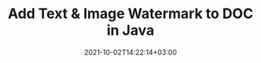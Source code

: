 ---
############################# Static ############################
layout: "autogen-gist"
date: 2021-10-02T14:22:14+03:00
draft: false
path: "total/java/watermark/doc/"
other_out_formats: "PDF DOC DOCX DOCM DOT DOTM DOTX RTF XLS XLSM XLSX XLT XLTM XLTX PPT PPTX PPTM PPS PPSX PPSM POT POTX POTM EML EMLX OFT MSG ODT BMP GIF JPEG JP2 PNG TIFF WEBP VSD VDX VSDM VSDX VSS VSSM VSSX VST VSTM VSTX VSX VTX JPG Word Excel Image Visio"
ad_headline: "Watermark DOC File | Java"
ad_description: "Add, search, modify & remove watermarks from DOC file in Java"

############################# Head ############################
head_title: "Watermark DOC File in Java – Add, Edit, Search, Remove Watermark"
head_description: "Watermark a DOC document in Java. Add, edit, search and delete text or image watermark from a DOC, Word, Excel, PowerPoint, diagram or image file within Java and J2SE in your desktop, web or mobile applications."

############################# Header ############################
title: "Add Text & Image Watermark to DOC in Java"
description: "Add an image or text watermark to a DOC document viewer application, built on Java and J2SE platforms. Display the watermarked file in HTML, Image or PDF format inside the applications without using any additional software. Use a smart set of watermarks management and manipulation methods to add, edit, search and delete all popular watermark types from PDF, Microsoft Word documents, Excel spreadsheets, PowerPoint presentations, diagrams, email attachments and image file formats. The .NET watermark API also allows viewing the watermarked file as HTML, Image or a PDF file inside any Java based application."

############################# SubMenu ############################
submenu:
    enable: false

############################# Content ############################
content:
    enable: true
    block:
    - title_left: "How to Add Image Watermark to DOC in Java"
      content_left: |
          [Conholdate.Total for Java](https://products.conholdate.com/total/java/) makes it easier for java programmers to add image watermarks to their DOC document viewer applications by adding a few easy steps.

          -   Instantiate **FileInputStream** Object with input DOC document
          -   Instantiate **Watermarker** object using the stream object created above
          -   Use watermark image path as constructor parameter of **ImageWatermark** class
          -   Set the watermark size and alignment
          -   Add watermark to the **watermarker** and create output file
          -   Set options to view document as HTML
          -   Instantiate **Viewer** with output document
          
      title_right: "APIs Download & Installation Instructions"
      content_right: |
          The below Java code example requires `GroupDocs.Watermark` & `GroupDocs.Viewer` namespaces to insert, modify, find and remove image watermarks from the supported file formats. You can add document viewer capabilities within your applications to display the watermarked document as an HTML file on different operating systems such as Windows, Linux (Ubuntu, OpenSUSE, CentOS and others) or macOS while using platforms such as Microsoft Windows and Azure.
          
          Get the respective files from [downloads](https://downloads.conholdate.com/total/java) or fetch the whole package from [Maven](https://repository.conholdate.com/webapp/#/artifacts/browse/tree/General/repo/com/conholdate/conholdate-total) to add 'Conholdate.Total` directly in your workspace. Explore other [Java APIs for Office documents](https://products.conholdate.com/total/java/) as offered by Conholdate.Total.
          
      gisthash: "9fa88c2b755cc9ff8944cd0c4005b889"
      gistfile: "insert-image-watermark-to-pdf.java"

    - title_left: "How to Add Text Watermark to DOC in Java"
      content_left: |
          This Java code example demonstrates how to add text watermark to a DOC document using a few simple lines of Java code. The watermark will be added to all the pages of the source document.

          -   Instantiate **Watermarker** with input DOC document
          -   Initialize **TextWatermarker** with watermark text, font size and style
          -   Set watermark properties (alignment, color etc)
          -   Add watermark to the **watermarker** and generate output document
        
      title_right: "Add, Find, Edit & Delete Custom Watermarks"
      content_right: |
          Conholdate.Total for Java offers a unique set of features to add custom watermarks to supported images and document formats. Perform watermark search operation to find all possible types of watermarks that are already added to the source document by any third party tool or software. You can easily modify the text or image within the found watermarks and remove all or any particular watermark of your choice from the document.

          The supported watermark types include XObject, Artifact, Annotation, Shape, text, image, header and footer.
          
      gisthash: "ecd2c1b6a7134033ed8e79ef1ec3a327"
      gistfile: "insert-text-watermark-to-pdf.java"

############################# About Formats ############################
about_formats:
    enable: false
############################# More Formats ############################
more_formats:
    enable: true
    auto: false
    other_out_formats: PDF DOC DOCX DOCM DOT DOTM DOTX RTF XLS XLSM XLSX XLT XLTM XLTX PPT PPTX PPTM PPS PPSX PPSM POT POTX POTM EML EMLX OFT MSG ODT BMP GIF JPEG JP2 PNG TIFF WEBP VSD VDX VSDM VSDX VSS VSSM VSSX VST VSTM VSTX VSX VTX JPG Word Excel Image Visio
############################# Back to top ###############################
back_to_top:
  enable: true
---